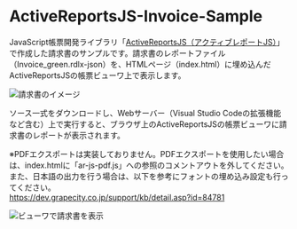 # ActiveReportsJS-Invoice-Sample
JavaScript帳票開発ライブラリ「[ActiveReportsJS（アクティブレポートJS）](https://www.grapecity.co.jp/developer/activereportsjs)」で作成した請求書のサンプルです。請求書のレポートファイル（Invoice_green.rdlx-json）を、HTMLページ（index.html）に埋め込んだActiveReportsJSの帳票ビューワ上で表示します。


<img title="請求書のイメージ" src="https://cdn-ak.f.st-hatena.com/images/fotolife/G/GrapeCity_dev/20191227/20191227104845.png" alt="請求書のイメージ" >


ソース一式をダウンロードし、Webサーバー（Visual Studio Codeの拡張機能など含む）上で実行すると、ブラウザ上のActiveReportsJSの帳票ビューワに請求書のレポートが表示されます。

※PDFエクスポートは実装しておりません。PDFエクスポートを使用したい場合は、index.htmlに「ar-js-pdf.js」への参照のコメントアウトを外してください。また、日本語の出力を行う場合は、以下を参考にフォントの埋め込み設定も行ってください。<br/>
https://dev.grapecity.co.jp/support/kb/detail.asp?id=84781

<img title="ビューワで請求書を表示" src="https://cdn-ak.f.st-hatena.com/images/fotolife/G/GrapeCity_dev/20200116/20200116161520.png" alt="ビューワで請求書を表示" >

